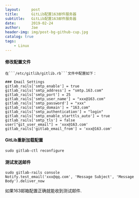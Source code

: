 ```yaml
---
layout:     post
title:      GitLib配置163邮件服务器
subtitle:   GitLib配置163邮件服务器
date:       2019-02-24
author:     Jae
header-img: img/post-bg-github-cup.jpg
catalog: true
tags:
    - Linux
---
```


#### 修改配置文件

    在```/etc/gitlib/gitlib.rb```文件中配置如下：

    ### Email Settings
    gitlab_rails['smtp_enable'] = true
    gitlab_rails['smtp_address'] = "smtp.163.com"
    gitlab_rails['smtp_port'] = 25
    gitlab_rails['smtp_user_name'] = "xxx@163.com"
    gitlab_rails['smtp_password'] = "xxx"
    gitlab_rails['smtp_domain'] = "163.com"
    gitlab_rails['smtp_authentication'] = "login"
    gitlab_rails['smtp_enable_starttls_auto'] = true
    gitlab_rails['smtp_tls'] = false
    user["git_user_email"] = 'xxx@163.com'
    gitlab_rails['gitlab_email_from'] = 'xxx@163.com'

#### GitLib重新加载配置

    sudo gitlab-ctl reconfigure

#### 测试发送邮件

    sudo gitlab-rails console
    Notify.test_email('xxx@qq.com', 'Message Subject', 'Message Body').deliver_now

如果163邮箱配置正确就能收到测试邮件.
